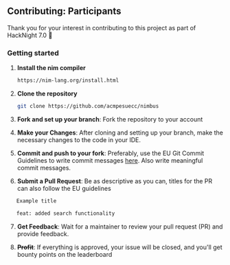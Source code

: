 ## Contributing: Participants

Thank you for your interest in contributing to this project as part of HackNight 7.0 🎉

### Getting started

1. **Install the nim compiler**
   ```bash
   https://nim-lang.org/install.html
   ```

2. **Clone the repository**
   ```bash
   git clone https://github.com/acmpesuecc/nimbus
   ```
3. **Fork and set up your branch**: Fork the repository to your account

4. **Make your Changes**: After cloning and setting up your branch, make the necessary changes to the code in your IDE.
5. **Commit and push to your fork**: Preferably, use the EU Git Commit Guidelines to write commit messages [here](https://ec.europa.eu/component-library/v1.14.2/ec/docs/conventions/git/). Also write meaningful commit messages.

6. **Submit a Pull Request**: Be as descriptive as you can, titles for the PR can also follow the EU guidelines
```bash
   Example title

   feat: added search functionality
   ```

7. **Get Feedback**: Wait for a maintainer to review your pull request (PR) and provide feedback.

8. **~~Profit~~**: If everything is approved, your issue will be closed, and you'll get bounty points on the leaderboard
